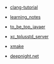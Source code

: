<!-- sidebar -->

- [clang-tutorial](/clang-tutorial/)

- [learning_notes](/learning_notes/)

- [to_be_top_javaer](/to_be_top_javaer/)

- [xc_tplusstd_server](/xc_tplusstd_server/)

<!-- - [cute_framework](/cute_framework/) -->

- [xmake](/xmake/)

- [deepnight.net](/deepnight.net/)

<!-- - [rizz](/rizz/) -->

<!-- - [test](/test/) -->
